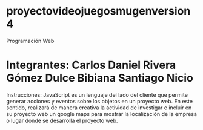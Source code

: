 # proyectovideojuegosmugenversion4
Programación Web

Integrantes:
Carlos Daniel Rivera Gómez
Dulce Bibiana Santiago Nicio
==============================================================

Instrucciones: JavaScript es un lenguaje del lado del cliente que permite generar acciones y eventos sobre los objetos en un proyecto web. En este sentido, realizará de manera creativa la actividad de investigar e incluir en su proyecto web un google maps para mostrar la localización de la empresa o lugar donde se desarrolla el proyecto web.
